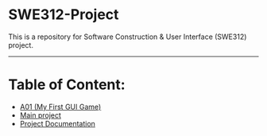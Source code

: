 # SWE312-Project
This is a repository for Software Construction & User Interface (SWE312) project.
***
# Table of Content:
* [A01 (My First GUI Game)](A01/Youmna%20Jaza/MyFirstGUI/src/main/java/mainGUI.java)
* [Main project](Main)
* [Project Documentation](Project%20Documentation.md)
  
